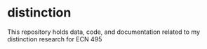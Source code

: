 # distinction
This repository holds data, code, and documentation related to my distinction research for ECN 495
